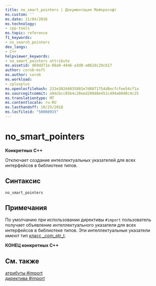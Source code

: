 ```yaml
---
title: no_smart_pointers | Документация Майкрософт
ms.custom: ''
ms.date: 11/04/2016
ms.technology:
- cpp-tools
ms.topic: reference
f1_keywords:
- no_search_pointers
dev_langs:
- C++
helpviewer_keywords:
- no_smart_pointers attribute
ms.assetid: d69dd71e-08a8-4446-a3d0-a062dc29cb17
author: corob-msft
ms.author: corob
ms.workload:
- cplusplus
ms.openlocfilehash: 233e302d4035801e7d8871754d8ecfcfee54cf1a
ms.sourcegitcommit: a9dcbcc85b4c28eed280d8e451c494a00d8c4c25
ms.translationtype: MT
ms.contentlocale: ru-RU
ms.lasthandoff: 10/25/2018
ms.locfileid: "50060915"
---
```

# <a name="nosmartpointers"></a>no_smart_pointers
**Конкретных C++**

Отключает создание интеллектуальных указателей для всех интерфейсов в библиотеке типов.

## <a name="syntax"></a>Синтаксис

```
no_smart_pointers
```

## <a name="remarks"></a>Примечания

По умолчанию при использовании директивы `#import` пользователь получает объявление интеллектуального указателя для всех интерфейсов в библиотеке типов. Эти интеллектуальные указатели имеют тип [класс _com_ptr_t](../cpp/com-ptr-t-class.md).

**КОНЕЦ конкретных C++**

## <a name="see-also"></a>См. также

[атрибуты #import](../preprocessor/hash-import-attributes-cpp.md)<br/>
[директива #import](../preprocessor/hash-import-directive-cpp.md)